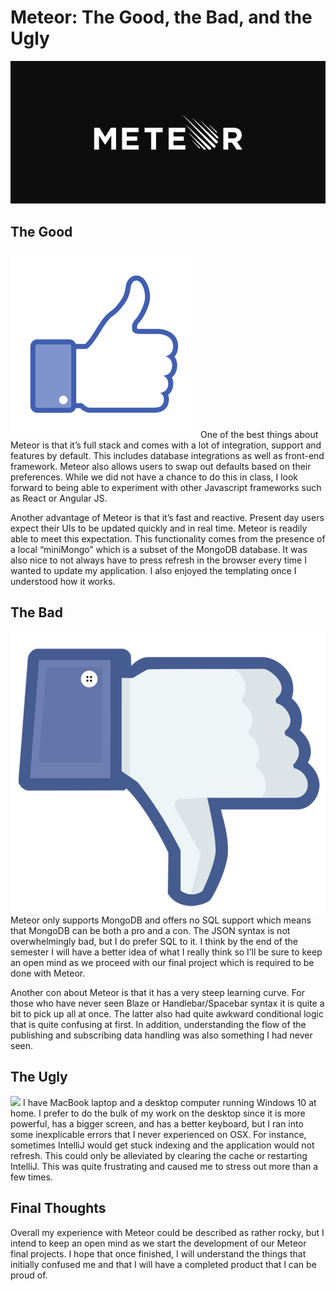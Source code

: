 # Meteor: The Good, the Bad, and the Ugly

<img class="ui fluid image" src="images/meteorjs.png">

## The Good

<img class="ui small left floated image" src="images/like.png">
One of the best things about Meteor is that it’s full stack and comes with a lot of integration, support and features by default. This includes database integrations as well as front-end framework. Meteor also allows users to swap out defaults based on their preferences. While we did not have a chance to do this in class, I look forward to being able to experiment with other Javascript frameworks such as React or Angular JS. 

Another advantage of Meteor is that it’s fast and reactive. Present day users expect their UIs to be updated quickly and in real time. Meteor is readily able to meet this expectation. This functionality comes from the presence of a local “miniMongo” which is a subset of the MongoDB database. It was also nice to not always have to press refresh in the browser every time I wanted to update my application. I also enjoyed the templating once I understood how it works. 

## The Bad

<img class="ui small right floated image" src="/images/dislike.jpg">
Meteor only supports MongoDB and offers no SQL support which means that MongoDB can be both a pro and a con. The JSON syntax is not overwhelmingly bad, but I do prefer SQL to it. I think by the end of the semester I will have a better idea of what I really think so I’ll be sure to keep an open mind as we proceed with our final project which is required to be done with Meteor. 

Another con about Meteor is that it has a very steep learning curve. For those who have never seen Blaze or Handlebar/Spacebar syntax it is quite a bit to pick up all at once. The latter also had quite awkward conditional logic that is quite confusing at first. In addition, understanding the flow of the publishing and subscribing data handling was also something I had never seen. 

## The Ugly

<img class="ui small left floated image" src="https://static-cdn.jtvnw.net/emoticons/v1/58765/3.0">
I have MacBook laptop and a desktop computer running Windows 10 at home. I prefer to do the bulk of my work on the desktop since it is more powerful, has a bigger screen, and has a better keyboard, but I ran into some inexplicable errors that I never experienced on OSX. For instance, sometimes IntelliJ would get stuck indexing and the application would not refresh. This could only be alleviated by clearing the cache or restarting IntelliJ. This was quite frustrating and caused me to stress out more than a few times. 


## Final Thoughts

Overall my experience with Meteor could be described as rather rocky, but I intend to keep an open mind as we start the development of our Meteor final projects. I hope that once finished, I will understand the things that initially confused me and that I will have a completed product that I can be proud of. 